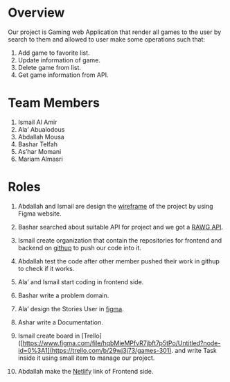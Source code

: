 # Overview 
Our project is Gaming web Application that render all games 
to the user by search to them and allowed to user make 
some operations such that:
1. Add game to favorite list.
2. Update information of game.
3. Delete game from list.
4. Get game information from API.
# Team Members 
1. Ismail Al Amir
2. Ala’ Abualodous
3. Abdallah Mousa
4. Bashar Telfah 
5. As’har Momani
6. Mariam Almasri
# Roles
1. Abdallah and Ismail  are design the [wireframe](https://www.figma.com/file/d53NTOdQD0KVCc0HShPhEw/games-website?node-id=0%3A1) of the 
project by using Figma website. 
2. Bashar searched about suitable API for project and we 
got a [RAWG API](https://rawg.io/apidocs).

3. Ismail create organization that contain the repositories 
for frontend and backend on [githup](https://github.com/GameProject301) to push our code 
into it.

4. Abdallah test the code after other member pushed their
work in githup to check if it works.
5. Ala’ and Ismail start coding in frontend side. 
6. Bashar write a problem domain.
7. Ala’ design the Stories User in [figma](https://www.figma.com/file/hqbMieMPfvR7jbft7p5tPo/Untitled?node-id=0%3A1).
8. Ashar write a Documentation.
9. Ismail create board in [Trello]([https://www.figma.com/file/hqbMieMPfvR7jbft7p5tPo/Untitled?node-id=0%3A1](https://trello.com/b/29wj3j73/games-301). and write Task inside 
it using small item to manage our project.
10. Abdallah make the [Netlify](https://pro-player.netlify.app/) link of Frontend side.
